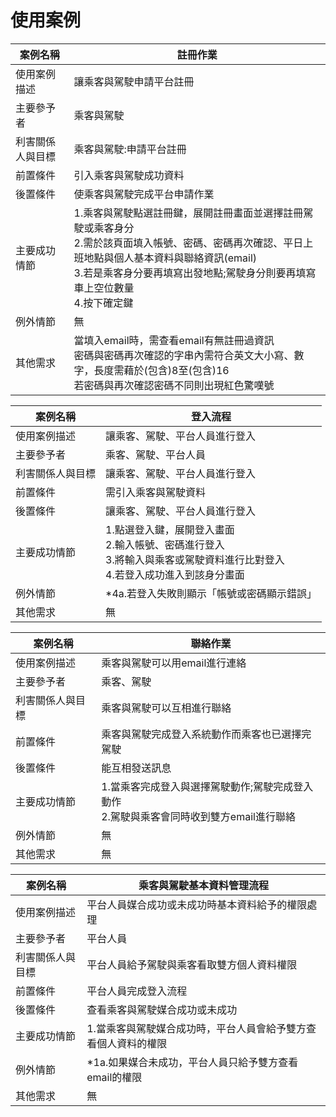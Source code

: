 # 使用案例

|案例名稱|註冊作業|
|----|-----|
|使用案例描述|讓乘客與駕駛申請平台註冊
|主要參予者|乘客與駕駛
|利害關係人與目標|乘客與駕駛:申請平台註冊
|前置條件|引入乘客與駕駛成功資料
|後置條件|使乘客與駕駛完成平台申請作業
|主要成功情節|1.乘客與駕駛點選註冊鍵，展開註冊畫面並選擇註冊駕駛或乘客身分<br>2.需於該⾴⾯填入帳號、密碼、密碼再次確認、平日上班地點與個人基本資料與聯絡資訊(email)<br>3.若是乘客身分要再填寫出發地點;駕駛身分則要再填寫車上空位數量<br>4.按下確定鍵
|例外情節|無
|其他需求|當填入email時，需查看email有無註冊過資訊<br>密碼與密碼再次確認的字串內需符合英文⼤⼩寫、數字，⻑度需藉於(包含)8⾄(包含)16<br>若密碼與再次確認密碼不同則出現紅色驚嘆號

|案例名稱|登入流程|
|----|-----|
|使用案例描述|讓乘客、駕駛、平台人員進行登入
|主要參予者|乘客、駕駛、平台人員
|利害關係人與目標|讓乘客、駕駛、平台人員進行登入
|前置條件|需引入乘客與駕駛資料
|後置條件|讓乘客、駕駛、平台人員進行登入
|主要成功情節|1.點選登入鍵，展開登入畫面<br>2.輸入帳號、密碼進行登入<br>3.將輸入與乘客或駕駛資料進行比對登入<br>4.若登入成功進入到該身分畫面
|例外情節|*4a.若登入失敗則顯示「帳號或密碼顯示錯誤」
|其他需求|無


|案例名稱|聯絡作業|
|----|-----|
|使用案例描述|乘客與駕駛可以用email進行連絡
|主要參予者|乘客、駕駛
|利害關係人與目標|乘客與駕駛可以互相進行聯絡
|前置條件|乘客與駕駛完成登入系統動作而乘客也已選擇完駕駛
|後置條件|能互相發送訊息
|主要成功情節|1.當乘客完成登入與選擇駕駛動作;駕駛完成登入動作<br>2.駕駛與乘客會同時收到雙方email進行聯絡
|例外情節|無
|其他需求|無

|案例名稱|乘客與駕駛基本資料管理流程
|----|-----|
|使用案例描述|平台人員媒合成功或未成功時基本資料給予的權限處理
|主要參予者|平台人員
|利害關係人與目標|平台人員給予駕駛與乘客看取雙方個人資料權限
|前置條件|平台人員完成登入流程
|後置條件|查看乘客與駕駛媒合成功或未成功
|主要成功情節|1.當乘客與駕駛媒合成功時，平台人員會給予雙方查看個人資料的權限
|例外情節|*1a.如果媒合未成功，平台人員只給予雙方查看email的權限
|其他需求|無